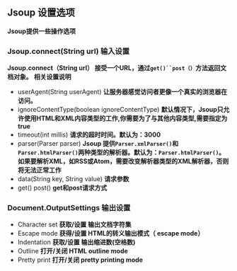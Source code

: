 ## Jsoup 设置选项

**Jsoup提供一些操作选项**

### Jsoup.connect(String url) 输入设置
**Jsoup.connect（String url） 接受一个URL，通过`get()``post（）`方法返回文档对象。**
**相关设置说明**
* userAgent(String userAgent)
**让服务器感觉访问者更像一个真实的浏览器在访问。**
* ignoreContentType(boolean ignoreContentType)
**默认情况下，Jsoup只允许使用HTML和XML内容类型的工作,你需要为了与其他内容类型,需要指定为true**
* timeout(int millis)
**请求的超时时间。默认为：3000**
* parser(Parser parser)
**Jsoup 提供`Parser.xmlParser()`和`Parser.htmlParser()`两种类型的解析器。默认为：`Parser.htmlParser()`。如果要解析XML，如RSS或Atom，需要改变解析器类型的XML解析器，否则将无法正常工作**
* data(String key, String value)
**请求参数**
* get() post()
**get和post请求方式**

### Document.OutputSettings 输出设置  
* Character set
**获取/设置 输出文档字符集**
* Escape mode
**获得/设置  HTML的转义输出模式（ escape mode）**
* Indentation
**获取/设置 输出缩进数(空格数)**
* Outline
**打开/关闭 HTML outline mode**
* Pretty print
**打开/关闭  pretty printing mode**

